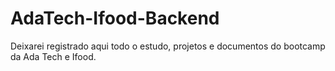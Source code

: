 # AdaTech-Ifood-Backend
Deixarei registrado aqui todo o estudo, projetos e documentos do bootcamp da Ada Tech e Ifood.

